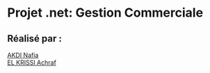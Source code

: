 # Projet .net: Gestion Commerciale
## Réalisé par :
<a href="https://github.com/Nafia-AKDI">AKDI Nafia </a>       
<a href="https://github.com/ELKRISSIAchraf">EL KRISSI Achraf</a>
